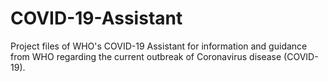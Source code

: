 # COVID-19-Assistant
Project files of WHO's COVID-19 Assistant for information and guidance from WHO regarding the current outbreak of Coronavirus disease (COVID-19).
